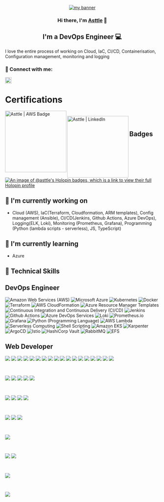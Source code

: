 
                                                                                                                                         
                                                                                                                                         
<p align="center">
  <a href="https://asttle.github.io/" target="_blank" rel="noreferrer"><img src="https://github.com/asttle/asttle/assets/64640283/5c4927a9-f583-4cd6-b74c-e602aa065805" alt="my banner"></a>
</p>                                                                                                                       
                                                                                                                                        
<h3 align="center">
Hi there, I'm <a href="https://asttle.github.io/" target="_blank" rel="noreferrer">Asttle</a> 👋
</h3>

<h2 align="center">
I'm a DevOps Engineer 💻
</h2> 

I love the entire process of working on Cloud, IaC, CI/CD, Containerisation, Configuration management, monitoring and logging

### 🤝 Connect with me:

<a href="https://www.linkedin.com/in/asttle-joseph-858865145/"><img align="left" src="https://raw.githubusercontent.com/yushi1007/yushi1007/main/images/linkedin.svg" alt="Asttle | LinkedIn" width="21px"/></a>
</br>

# Certifications
<a href="https://www.credly.com/earner/earned/badge/4312321b-f3a7-4a25-b663-6f9df11475d1"><img align="left" src="https://github.com/asttle/asttle/assets/64640283/bb32a58e-d391-4ae0-a417-e1cdf7759b24" alt="Asttle | AWS Badge" width="200px" height="200px"/></a>
</br>
<a href="https://www.credly.com/earner/earned/badge/04f2c888-bb12-4a57-9872-3bef2f6cc328"><img align="left" src="https://github.com/asttle/asttle/assets/64640283/bf0afa59-5d62-48c5-af6f-5abbaa2cd9bb" alt="Asttle | LinkedIn" width="200px" height="200px"/></a>
</br>

## Badges

[![An image of @asttle's Holopin badges, which is a link to view their full Holopin profile](https://holopin.me/asttle)](https://holopin.io/@asttle)


## 🔭 I'm currently working on

- Cloud (AWS), IaC(Terraform, Cloudformation, ARM templates), Config management (Ansible), CI/CD(Jenkins, Github Actions, Azure DevOps), Logging(ELK, Loki), Monitoring (Prometheus, Grafana), Programming (Python (lambda scripts - serverless), JS, TypeScript)

## 🌱 I'm currently learning

- Azure

## 💼 Technical Skills

## DevOps Engineer

![Amazon Web Services (AWS)](https://img.shields.io/badge/-Amazon%20Web%20Services%20(AWS)-orange)
![Microsoft Azure](https://img.shields.io/badge/-Microsoft%20Azure-blue)
![Kubernetes](https://img.shields.io/badge/-Kubernetes-blue)
![Docker](https://img.shields.io/badge/-docker-blue)
![Terraform](https://img.shields.io/badge/-Terraform-purple)
![AWS CloudFormation](https://img.shields.io/badge/-AWS%20CloudFormation-orange)
![Azure Resource Manager Templates](https://img.shields.io/badge/-Azure%20Resource%20Manager%20Templates-blue)
![Continuous Integration and Continuous Delivery (CI/CD)](https://img.shields.io/badge/-Continuous%20Integration%20and%20Continuous%20Delivery%20(CI%2FCD)-yellowgreen)
![Jenkins](https://img.shields.io/badge/-Jenkins-red)
![Github Actions](https://img.shields.io/badge/-Github%20Actions-lightgrey)
![Azure DevOps Services](https://img.shields.io/badge/-Azure%20DevOps%20Services-blue)
![Loki](https://img.shields.io/badge/-Loki-brightgreen)
![Prometheus.io](https://img.shields.io/badge/-Prometheus.io-brightgreen)
![Grafana](https://img.shields.io/badge/-Grafana-orange)
![Python (Programming Language)](https://img.shields.io/badge/-Python%20(Programming%20Language)-blue)
![AWS Lambda](https://img.shields.io/badge/-AWS%20Lambda-orange)
![Serverless Computing](https://img.shields.io/badge/-Serverless%20Computing-lightgrey)
![Shell Scripting](https://img.shields.io/badge/-Shell%20Scripting-black)
![Amazon EKS](https://img.shields.io/badge/-Amazon%20EKS-orange)
![Karpenter](https://img.shields.io/badge/-Karpenter-lightgrey)
![ArgoCD](https://img.shields.io/badge/-ArgoCD-blue)
![Istio](https://img.shields.io/badge/-Istio-lightgrey)
![HashiCorp Vault](https://img.shields.io/badge/-HashiCorp%20Vault-black)
![RabbitMQ](https://img.shields.io/badge/-RabbitMQ-orange)
![EFS](https://img.shields.io/badge/-EFS-orange)


## Web Developer

![](https://img.shields.io/badge/Code-React-informational?style=flat&logo=react&color=61DAFB)
![](https://img.shields.io/badge/react_native-%2320232a.svg?style=for-the-badge&logo=react&logoColor=%2361DAFB)
![](https://img.shields.io/badge/Code-Redux-informational?style=flat&logo=Redux&color=764ABC)
![](https://img.shields.io/badge/Code-JavaScript-informational?style=flat&logo=JavaScript&color=F7DF1E)
![](https://img.shields.io/badge/Code-HTML5-informational?style=flat&logo=HTML5&color=E34F26)
![](https://img.shields.io/badge/django-%23092E20.svg?style=for-the-badge&logo=django&logoColor=white)
![](https://img.shields.io/badge/Gatsby-%23663399.svg?style=for-the-badge&logo=gatsby&logoColor=white)
![](https://img.shields.io/badge/nx-143055?style=for-the-badge&logo=nx&logoColor=white)
![](https://shields.io/badge/TypeScript-3178C6?logo=TypeScript&logoColor=FFF&style=flat-square)
![](https://img.shields.io/badge/next.js-000000?style=for-the-badge&logo=nextdotjs&logoColor=white)
![](https://img.shields.io/badge/webpack-%238DD6F9.svg?style=for-the-badge&logo=webpack&logoColor=black)
![](https://img.shields.io/badge/-ApolloGraphQL-311C87?style=for-the-badge&logo=apollo-graphql)
![](https://img.shields.io/badge/AWS-%23FF9900.svg?style=for-the-badge&logo=amazon-aws&logoColor=white)
![](https://img.shields.io/badge/ESLint-4B3263?style=for-the-badge&logo=eslint&logoColor=white)
![](https://img.shields.io/badge/nginx-%23009639.svg?style=for-the-badge&logo=nginx&logoColor=white)
![](https://img.shields.io/badge/jenkins-%232C5263.svg?style=for-the-badge&logo=jenkins&logoColor=white)
![](https://img.shields.io/badge/-jest-%23C21325?style=for-the-badge&logo=jest&logoColor=white)
![](https://img.shields.io/badge/docker-%230db7ed.svg?style=for-the-badge&logo=docker&logoColor=white)



</br>

![](https://img.shields.io/badge/Style-Bootstrap-informational?style=flat&logo=Bootstrap&color=7952B3)
![](https://img.shields.io/badge/Style-CSS3-informational?style=flat&logo=CSS3&color=1572B6)
![](https://img.shields.io/badge/Style-styled--components-informational?style=flat&logo=styled-components&color=DB7093)
![](https://img.shields.io/badge/tailwindcss-%2338B2AC.svg?style=for-the-badge&logo=tailwind-css&logoColor=white)
![](https://img.shields.io/badge/SASS-hotpink.svg?style=for-the-badge&logo=SASS&logoColor=white)

</br>

![](https://img.shields.io/badge/Tools-NPM-informational?style=flat&logo=NPM&color=CB3837)
![](https://img.shields.io/badge/Tools-Postman-informational?style=flat&logo=Postman&color=FF6C37)
![](https://img.shields.io/badge/Tools-Git-informational?style=flat&logo=Git&color=F05032)
![](https://img.shields.io/badge/Tools-GitHub-informational?style=flat&logo=GitHub&color=181717)

</br>

![](https://img.shields.io/badge/-Storybook-FF4785?style=for-the-badge&logo=storybook&logoColor=white)
![](https://img.shields.io/badge/figma-%23F24E1E.svg?style=for-the-badge&logo=figma&logoColor=white)
![](https://img.shields.io/badge/Canva-%2300C4CC.svg?style=for-the-badge&logo=Canva&logoColor=white)

</br>

![](https://img.shields.io/badge/Udemy-A435F0?style=for-the-badge&logo=Udemy&logoColor=white)


</br>

![](https://img.shields.io/badge/Visual%20Studio%20Code-0078d7.svg?style=for-the-badge&logo=visual-studio-code&logoColor=white)
![](https://img.shields.io/badge/Xcode-007ACC?style=for-the-badge&logo=Xcode&logoColor=white)

</br>

![](https://img.shields.io/badge/Linux-FCC624?style=for-the-badge&logo=linux&logoColor=black)

</br>

![](https://img.shields.io/badge/jira-%230A0FFF.svg?style=for-the-badge&logo=jira&logoColor=white)


